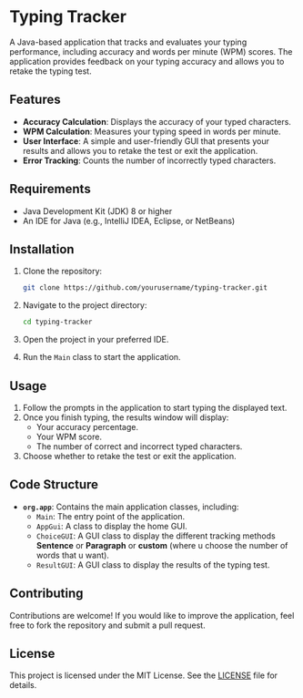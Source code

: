 # Typing Tracker

A Java-based application that tracks and evaluates your typing performance, including accuracy and words per minute (WPM) scores. The application provides feedback on your typing accuracy and allows you to retake the typing test.

## Features

- **Accuracy Calculation**: Displays the accuracy of your typed characters.
- **WPM Calculation**: Measures your typing speed in words per minute.
- **User Interface**: A simple and user-friendly GUI that presents your results and allows you to retake the test or exit the application.
- **Error Tracking**: Counts the number of incorrectly typed characters.

## Requirements

- Java Development Kit (JDK) 8 or higher
- An IDE for Java (e.g., IntelliJ IDEA, Eclipse, or NetBeans)

## Installation

1. Clone the repository:
   ```bash
   git clone https://github.com/yourusername/typing-tracker.git
   ```
   
2. Navigate to the project directory:
   ```bash
   cd typing-tracker
   ```

3. Open the project in your preferred IDE.

4. Run the `Main` class to start the application.

## Usage

1. Follow the prompts in the application to start typing the displayed text.
2. Once you finish typing, the results window will display:
   - Your accuracy percentage.
   - Your WPM score.
   - The number of correct and incorrect typed characters.
3. Choose whether to retake the test or exit the application.

## Code Structure

- **`org.app`**: Contains the main application classes, including:
  - `Main`: The entry point of the application.
  - `AppGui`: A class to display the home GUI.
  - `ChoiceGUI`: A GUI class to display the different tracking methods **Sentence** or **Paragraph** or **custom** (where u choose the number of words that u want).
  - `ResultGUI`: A GUI class to display the results of the typing test.

## Contributing

Contributions are welcome! If you would like to improve the application, feel free to fork the repository and submit a pull request.

## License

This project is licensed under the MIT License. See the [LICENSE](LICENSE) file for details.
